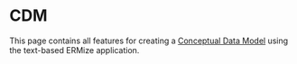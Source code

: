# CDM

This page contains all features for creating a [Conceptual Data Model](https://www.erwin.com/learn/conceptual.aspx) using the text-based ERMize application.

<include from="text-based-navigation.md" element-id="cdm-nav" />